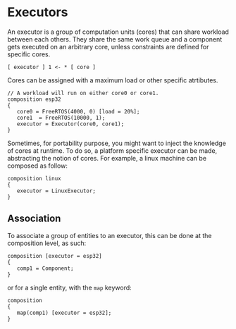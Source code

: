 # Executors

An executor is a group of computation units (cores) that can share workload between each others.
They share the same work queue and a component gets executed on an arbitrary core, unless constraints are defined for specific cores.
```
[ executor ] 1 <- * [ core ]
```

Cores can be assigned with a maximum load or other specific atrtibutes.

```bdl
// A workload will run on either core0 or core1.
composition esp32
{
   core0 = FreeRTOS(4000, 0) [load = 20%];
   core1  = FreeRTOS(10000, 1);
   executor = Executor(core0, core1);
}
```

Sometimes, for portability purpose, you might want to inject the knowledge of cores at runtime.
To do so, a platform specific executor can be made, abstracting the notion of cores.
For example, a linux machine can be composed as follow:
```bdl
composition linux
{
   executor = LinuxExecutor;
}
```
## Association

To associate a group of entities to an executor, this can be done at the composition level, as such:

```bdl
composition [executor = esp32]
{
   comp1 = Component;
}
```

or for a single entity, with the `map` keyword:

```bdl
composition
{
   map(comp1) [executor = esp32];
}
```
